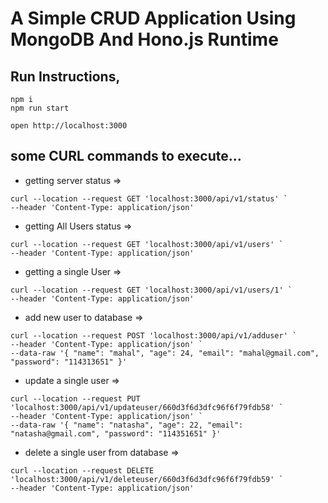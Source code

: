 # A Simple CRUD Application Using MongoDB And Hono.js Runtime

## Run Instructions,

```
npm i
npm run start
```

```
open http://localhost:3000
```

## some CURL commands to execute...

- getting server status =>
```
curl --location --request GET 'localhost:3000/api/v1/status' `
--header 'Content-Type: application/json'
``` 

- getting All Users status =>
```
curl --location --request GET 'localhost:3000/api/v1/users' `
--header 'Content-Type: application/json'
```

- getting a single User =>
```
curl --location --request GET 'localhost:3000/api/v1/users/1' `
--header 'Content-Type: application/json'
```

- add new user to database =>
```
curl --location --request POST 'localhost:3000/api/v1/adduser' `
--header 'Content-Type: application/json' `
--data-raw '{ "name": "mahal", "age": 24, "email": "mahal@gmail.com", "password": "114313651" }'
```

- update a single user =>
```
curl --location --request PUT 'localhost:3000/api/v1/updateuser/660d3f6d3dfc96f6f79fdb58' `
--header 'Content-Type: application/json' `
--data-raw '{ "name": "natasha", "age": 22, "email": "natasha@gmail.com", "password": "114351651" }'
```

- delete a single user from database => 
```
curl --location --request DELETE 'localhost:3000/api/v1/deleteuser/660d3f6d3dfc96f6f79fdb59' `
--header 'Content-Type: application/json'
```
